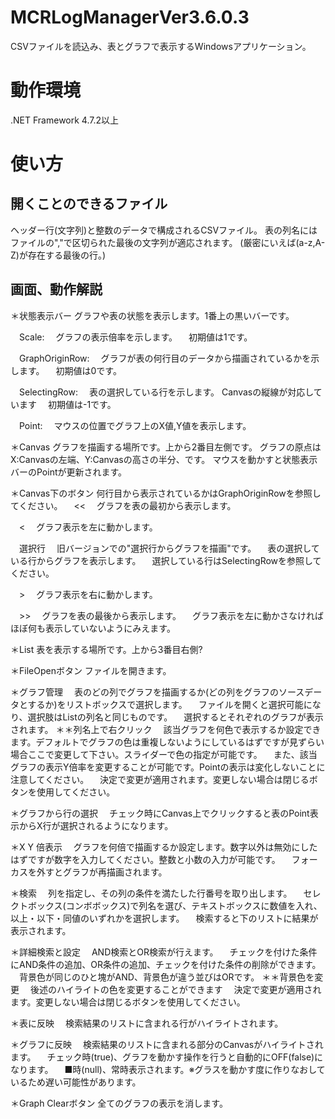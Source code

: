 # MCRLogManagerVer3.6.0.3

CSVファイルを読込み、表とグラフで表示するWindowsアプリケーション。

# 動作環境
.NET Framework 4.7.2以上

# 使い方
## 開くことのできるファイル
ヘッダー行(文字列)と整数のデータで構成されるCSVファイル。
表の列名にはファイルの","で区切られた最後の文字列が適応されます。
(厳密にいえば(a-z,A-Z)が存在する最後の行。)

## 画面、動作解説
＊状態表示バー
グラフや表の状態を表示します。1番上の黒いバーです。

　Scale:
　グラフの表示倍率を示します。
　初期値は1です。

　GraphOriginRow:
　グラフが表の何行目のデータから描画されているかを示します。
　初期値は0です。

　SelectingRow:
　表の選択している行を示します。
  Canvasの縦線が対応しています
　初期値は-1です。

　Point:
　マウスの位置でグラフ上のX値,Y値を表示します。

＊Canvas
グラフを描画する場所です。上から2番目左側です。
グラフの原点はX:Canvasの左端、Y:Canvasの高さの半分、です。
マウスを動かすと状態表示バーのPointが更新されます。

＊Canvas下のボタン
何行目から表示されているかはGraphOriginRowを参照してください。
　<<
　グラフを表の最初から表示します。

　<
　グラフ表示を左に動かします。

　選択行
　旧バージョンでの"選択行からグラフを描画"です。
　表の選択している行からグラフを表示します。
　選択している行はSelectingRowを参照してください。

　>
　グラフ表示を右に動かします。

　>>
　グラフを表の最後から表示します。
　グラフ表示を左に動かさなければほぼ何も表示していないようにみえます。

＊List
表を表示する場所です。上から3番目右側?

＊FileOpenボタン
ファイルを開きます。

＊グラフ管理
　表のどの列でグラフを描画するか(どの列をグラフのソースデータとするか)をリストボックスで選択します。
　ファイルを開くと選択可能になり、選択肢はListの列名と同じものです。
　選択するとそれぞれのグラフが表示されます。
＊＊列名上で右クリック
　該当グラフを何色で表示するか設定できます。デフォルトでグラフの色は重複しないようにしているはずですが見ずらい場合ここで変更して下さい。スライダーで色の指定が可能です。
　また、該当グラフの表示Y倍率を変更することが可能です。Pointの表示は変化しないことに注意してください。
　決定で変更が適用されます。変更しない場合は閉じるボタンを使用してください。

＊グラフから行の選択
　チェック時にCanvas上でクリックすると表のPoint表示からX行が選択されるようになります。

＊X Y 倍表示
　グラフを何倍で描画するか設定します。数字以外は無効にしたはずですが数字を入力してください。整数と小数の入力が可能です。
　フォーカスを外すとグラフが再描画されます。

＊検索
　列を指定し、その列の条件を満たした行番号を取り出します。
　セレクトボックス(コンボボックス)で列名を選び、テキストボックスに数値を入れ、以上・以下・同値のいずれかを選択します。
　検索すると下のリストに結果が表示されます。

＊詳細検索と設定
　AND検索とOR検索が行えます。
　チェックを付けた条件にAND条件の追加、OR条件の追加、チェックを付けた条件の削除ができます。
　背景色が同じのひと塊がAND、背景色が違う並びはORです。
＊＊背景色を変更
　後述のハイライトの色を変更することができます
　決定で変更が適用されます。変更しない場合は閉じるボタンを使用してください。

＊表に反映
　検索結果のリストに含まれる行がハイライトされます。

＊グラフに反映
　検索結果のリストに含まれる部分のCanvasがハイライトされます。
　チェック時(true)、グラフを動かす操作を行うと自動的にOFF(false)になります。
　■時(null)、常時表示されます。※グラスを動かす度に作りなおしているため遅い可能性があります。

＊Graph Clearボタン
全てのグラフの表示を消します。
